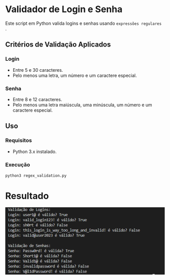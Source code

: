 # Validador de Login e Senha

Este script em Python valida logins e senhas usando  `expressões regulares `.

## Critérios de Validação Aplicados

### Login

- Entre 5 e 30 caracteres.
- Pelo menos uma letra, um número e um caractere especial.

### Senha

- Entre 8 e 12 caracteres.
- Pelo menos uma letra maiúscula, uma minúscula, um número e um caractere especial.

## Uso

### Requisitos

- Python 3.x instalado.

### Execução

 ```bash 
 python3 regex_validation.py  
 ``` 
 
# Resultado 
![alt text](image.png)